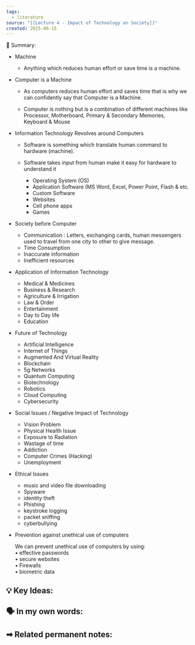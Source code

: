 ```yaml
---
tags:
  - literature
source: "[[Lecture 4 - Impact of Technology on Society]]"
created: 2025-06-15
---
```


📖 Summary:
- Machine
    - Anything which reduces human effort or save time is a machine.
- Computer is a Machine
    - As computers reduces human effort and saves time that is why we  
        can confidently say that Computer is a Machine.  
        
    - Computer is nothing but is a combination of different machines like  
        Processor, Motherboard, Primary & Secondary Memories,  
        Keyboard & Mouse  
        
- Information Technology Revolves around Computers
    
    - Software is something which translate human command to  
        hardware (machine).  
        
    - Software takes input from human make it easy for hardware to  
        understand it  
        - Operating System (OS)
        - Application Software (MS Word, Excel, Power Point, Flash & etc.
        - Custom Software
        - Websites
        - Cell phone apps
        - Games
    
- Society before Computer
    - Communication : Letters, exchanging cards, human messengers used to travel from one city to other to give message.
    - Time Consumption
    - Inaccurate information
    - Inefficient resources
- Application of Information Technology
    - Medical & Medicines
    - Business & Research
    - Agriculture & Irrigation
    - Law & Order
    - Entertainment
    - Day to Day life
    - Education  
          
        
- Future of Technology
    - Artificial Intelligence
    - Internet of Things
    - Augmented And Virtual Reality
    - Blockchain
    - 5g Networks
    - Quantum Computing
    - Biotechnology
    - Robotics
    - Cloud Computing
    - Cybersecurity
- Social Issues / Negative Impact of Technology
    - Vision Problem
    - Physical Health Issue
    - Exposure to Radiation
    - Wastage of time
    - Addiction
    - Computer Crimes (Hacking)
    - Unemployment
- Ethical Issues
    - music and video file downloading
    - Spyware
    - identity theft
    - Phishing
    - keystroke logging
    - packet sniffing
    - cyberbullying
- Prevention against unethical use of computers
    
    We can prevent unethical use of computers by using:  
    • effective passwords  
    • secure websites  
    • Firewalls  
    • biometric data  
    


💡 Key Ideas:
- 

🗣 In my own words:
- 

➡ Related permanent notes:
- 
